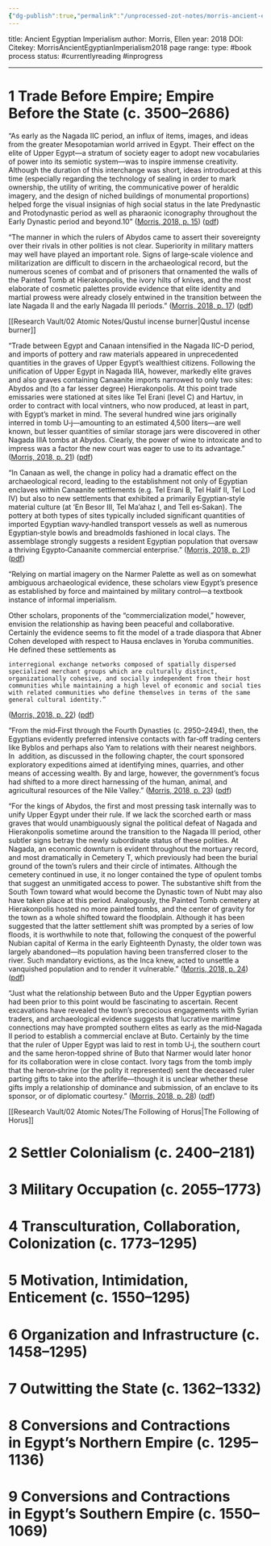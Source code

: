 ```yaml
---
{"dg-publish":true,"permalink":"/unprocessed-zot-notes/morris-ancient-egyptian-imperialism2018/"}
---
```



title: Ancient Egyptian Imperialism
author: Morris, Ellen
year: 2018
DOI: 
Citekey: MorrisAncientEgyptianImperialism2018
page range: 
type: #book
process status: #currentlyreading #inprogress 
_ _ _

# 1 Trade Before Empire; Empire Before the State (c. 3500–2686)

“As early as the Nagada IIC period, an influx of items, images, and ideas from the greater Mesopotamian world arrived in Egypt. Their effect on the elite of Upper Egypt—a stratum of society eager to adopt new vocabularies of power into its semiotic system—was to inspire immense creativity. Although the duration of this interchange was short, ideas introduced at this time (especially regarding the technology of sealing in order to mark ownership, the utility of writing, the communicative power of heraldic imagery, and the design of niched buildings of monumental proportions) helped forge the visual insignias of high social status in the late Predynastic and Protodynastic period as well as pharaonic iconography throughout the Early Dynastic period and beyond.10” ([Morris, 2018, p. 15](zotero://select/library/items/JDKXRVLF)) ([pdf](zotero://open-pdf/library/items/T6H4DPKC?page=29&annotation=RLIXMPQ2))

“The manner in which the rulers of Abydos came to assert their sovereignty over their rivals in other polities is not clear. Superiority in military matters may well have played an important role. Signs of large‐scale violence and militarization are difficult to discern in the archaeological record, but the numerous scenes of combat and of prisoners that ornamented the walls of the Painted Tomb at Hierakonpolis, the ivory hilts of knives, and the most elaborate of cosmetic palettes provide evidence that elite identity and martial prowess were already closely entwined in the transition between the late Nagada II and the early Nagada III periods.” ([Morris, 2018, p. 17](zotero://select/library/items/JDKXRVLF)) ([pdf](zotero://open-pdf/library/items/T6H4DPKC?page=31&annotation=CDIBBEQZ))

[[Research Vault/02 Atomic Notes/Qustul incense burner\|Qustul incense burner]]

“Trade between Egypt and Canaan intensified in the Nagada IIC–D period, and imports of pottery and raw materials appeared in unprecedented quantities in the graves of Upper Egypt’s wealthiest citizens. Following the unification of Upper Egypt in Nagada IIIA, however, markedly elite graves and also graves containing Canaanite imports narrowed to only two sites: Abydos and (to a far lesser degree) Hierakonpolis. At this point trade emissaries were stationed at sites like Tel Erani (level C) and Hartuv, in order to contract with local vintners, who now produced, at least in part, with Egypt’s market in mind. The several hundred wine jars originally interred in tomb U‐j—amounting to an estimated 4,500 liters—are well known, but lesser quantities of similar storage jars were discovered in other Nagada IIIA tombs at Abydos. Clearly, the power of wine to intoxicate and to impress was a factor the new court was eager to use to its advantage.” ([Morris, 2018, p. 21](zotero://select/library/items/JDKXRVLF)) ([pdf](zotero://open-pdf/library/items/T6H4DPKC?page=35&annotation=46GP2HBS))

“In Canaan as well, the change in policy had a dramatic effect on the archaeological record, leading to the establishment not only of Egyptian enclaves within Canaanite settlements (e.g. Tel Erani B, Tel Halif II, Tel Lod IV) but also to new settlements that exhibited a primarily Egyptian‐style material culture (at ‘En Besor III, Tel Ma’ahaz I, and Tell es‐Sakan). The pottery at both types of sites typically included significant quantities of imported Egyptian wavy‐handled transport vessels as well as numerous Egyptian‐style bowls and breadmolds fashioned in local clays. The assemblage strongly suggests a resident Egyptian population that oversaw a thriving Egypto‐Canaanite commercial enterprise.” ([Morris, 2018, p. 21](zotero://select/library/items/JDKXRVLF)) ([pdf](zotero://open-pdf/library/items/T6H4DPKC?page=35&annotation=PJGPMQUY))

“Relying on martial imagery on the Narmer Palette as well as on somewhat ambiguous archaeological evidence, these scholars view Egypt’s presence as established by force and maintained by military control—a textbook instance of informal imperialism. 

Other scholars, proponents of the “commercialization model,” however, envision the relationship as having been peaceful and collaborative. Certainly the evidence seems to fit the model of a trade diaspora that Abner Cohen developed with respect to Hausa enclaves in Yoruba communities. He defined these settlements as 

	interregional exchange networks composed of spatially dispersed specialized merchant groups which are culturally distinct, organizationally cohesive, and socially independent from their host communities while maintaining a high level of economic and social ties with related communities who define themselves in terms of the same general cultural identity.” 
	
([Morris, 2018, p. 22](zotero://select/library/items/JDKXRVLF)) ([pdf](zotero://open-pdf/library/items/T6H4DPKC?page=36&annotation=548XEWWB))

“From the mid‐First through the Fourth Dynasties (c. 2950–2494), then, the Egyptians evidently preferred intensive contacts with far‐off trading centers like Byblos and perhaps also Yam to relations with their nearest neighbors. In  addition, as discussed in the following chapter, the court sponsored exploratory expeditions aimed at identifying mines, quarries, and other means of accessing wealth. By and large, however, the government’s focus had shifted to a more direct harnessing of the human, animal, and agricultural resources of the Nile Valley.” ([Morris, 2018, p. 23](zotero://select/library/items/JDKXRVLF)) ([pdf](zotero://open-pdf/library/items/T6H4DPKC?page=37&annotation=727Y5GQV))

“For the kings of Abydos, the first and most pressing task internally was to unify Upper Egypt under their rule. If we lack the scorched earth or mass graves that would unambiguously signal the political defeat of Nagada and Hierakonpolis sometime around the transition to the Nagada III period, other subtler signs betray the newly subordinate status of these polities. At Nagada, an economic downturn is evident throughout the mortuary record, and most dramatically in Cemetery T, which previously had been the burial ground of the town’s rulers and their circle of intimates. Although the cemetery continued in use, it no longer contained the type of opulent tombs that suggest an unmitigated access to power. The substantive shift from the South Town toward what would become the Dynastic town of Nubt may also have taken place at this period. Analogously, the Painted Tomb cemetery at Hierakonpolis hosted no more painted tombs, and the center of gravity for the town as a whole shifted toward the floodplain. Although it has been suggested that the latter settlement shift was prompted by a series of low floods, it is worthwhile to note that, following the conquest of the powerful Nubian capital of Kerma in the early Eighteenth Dynasty, the older town was largely abandoned—its population having been transferred closer to the river. Such mandatory evictions, as the Inca knew, acted to unsettle a vanquished population and to render it vulnerable.” ([Morris, 2018, p. 24](zotero://select/library/items/JDKXRVLF)) ([pdf](zotero://open-pdf/library/items/T6H4DPKC?page=38&annotation=M4NAUHIX))

“Just what the relationship between Buto and the Upper Egyptian powers had been prior to this point would be fascinating to ascertain. Recent excavations have revealed the town’s precocious engagements with Syrian traders, and archaeological evidence suggests that lucrative maritime connections may have prompted southern elites as early as the mid‐Nagada II period to establish a commercial enclave at Buto. Certainly by the time that the ruler of Upper Egypt was laid to rest in tomb U‐j, the southern court and the same heron‐topped shrine of Buto that Narmer would later honor for its collaboration were in close contact. Ivory tags from the tomb imply that the heron‐shrine (or the polity it represented) sent the deceased ruler parting gifts to take into the afterlife—though it is unclear whether these gifts imply a relationship of dominance and submission, of an enclave to its sponsor, or of diplomatic courtesy.” ([Morris, 2018, p. 28](zotero://select/library/items/JDKXRVLF)) ([pdf](zotero://open-pdf/library/items/T6H4DPKC?page=42&annotation=FCUW3MCP))

[[Research Vault/02 Atomic Notes/The Following of Horus\|The Following of Horus]]
# 2 Settler Colonialism (c. 2400–2181)

# 3 Military Occupation (c. 2055–1773)

# 4 Transculturation, Collaboration, Colonization (c. 1773–1295)

# 5 Motivation, Intimidation, Enticement (c. 1550–1295) 

# 6 Organization and Infrastructure (c. 1458–1295)

# 7 Outwitting the State (c. 1362–1332) 

# 8 Conversions and Contractions in Egypt’s Northern Empire (c. 1295–1136) 

# 9 Conversions and Contractions in Egypt’s Southern Empire (c. 1550–1069)